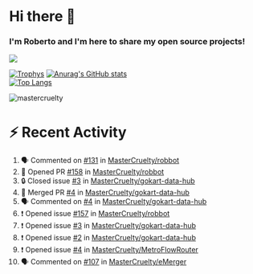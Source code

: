 # Hi there 👋
### I'm Roberto and I'm here to share my open source projects!

<img src="https://komarev.com/ghpvc/?username=mastercruelty&label=Profile views&color=0e75b6"><br>

[![Trophys](https://github-profile-trophy.vercel.app/?username=mastercruelty)](https://github.com/ryo-ma/github-profile-trophy)
[![Anurag's GitHub stats](https://github-readme-stats.vercel.app/api?username=mastercruelty&show_icons=true&theme=tokyonight)](https://github.com/anuraghazra/github-readme-stats)<br>
[![Top Langs](https://github-readme-stats.vercel.app/api/top-langs/?username=mastercruelty&langs_count=10&hide=jupyter%20notebook&exclude_repo=Alarm-project&layout=compact&theme=tokyonight)](https://github.com/anuraghazra/github-readme-stats)
<p><img align="center" src="https://github-readme-streak-stats.herokuapp.com/?user=mastercruelty&" alt="mastercruelty" /></p>

# :zap: Recent Activity
<!--START_SECTION:activity-->
1. 🗣 Commented on [#131](https://github.com/MasterCruelty/robbot/issues/131#issuecomment-1826884950) in [MasterCruelty/robbot](https://github.com/MasterCruelty/robbot)
2. 💪 Opened PR [#158](https://github.com/MasterCruelty/robbot/pull/158) in [MasterCruelty/robbot](https://github.com/MasterCruelty/robbot)
3. 🔒 Closed issue [#3](https://github.com/MasterCruelty/gokart-data-hub/issues/3) in [MasterCruelty/gokart-data-hub](https://github.com/MasterCruelty/gokart-data-hub)
4. 🎉 Merged PR [#4](https://github.com/MasterCruelty/gokart-data-hub/pull/4) in [MasterCruelty/gokart-data-hub](https://github.com/MasterCruelty/gokart-data-hub)
5. 🗣 Commented on [#4](https://github.com/MasterCruelty/gokart-data-hub/pull/4#issuecomment-1826080654) in [MasterCruelty/gokart-data-hub](https://github.com/MasterCruelty/gokart-data-hub)
6. ❗ Opened issue [#157](https://github.com/MasterCruelty/robbot/issues/157) in [MasterCruelty/robbot](https://github.com/MasterCruelty/robbot)
7. ❗ Opened issue [#3](https://github.com/MasterCruelty/gokart-data-hub/issues/3) in [MasterCruelty/gokart-data-hub](https://github.com/MasterCruelty/gokart-data-hub)
8. ❗ Opened issue [#2](https://github.com/MasterCruelty/gokart-data-hub/issues/2) in [MasterCruelty/gokart-data-hub](https://github.com/MasterCruelty/gokart-data-hub)
9. ❗ Opened issue [#4](https://github.com/MasterCruelty/MetroFlowRouter/issues/4) in [MasterCruelty/MetroFlowRouter](https://github.com/MasterCruelty/MetroFlowRouter)
10. 🗣 Commented on [#107](https://github.com/MasterCruelty/eMerger/issues/107#issuecomment-1824998030) in [MasterCruelty/eMerger](https://github.com/MasterCruelty/eMerger)
<!--END_SECTION:activity-->
